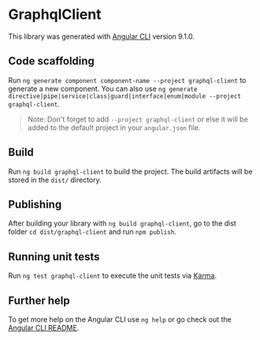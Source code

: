 # GraphqlClient

This library was generated with [Angular CLI](https://github.com/angular/angular-cli) version 9.1.0.

## Code scaffolding

Run `ng generate component component-name --project graphql-client` to generate a new component. You can also use `ng generate directive|pipe|service|class|guard|interface|enum|module --project graphql-client`.

> Note: Don't forget to add `--project graphql-client` or else it will be added to the default project in your `angular.json` file.

## Build

Run `ng build graphql-client` to build the project. The build artifacts will be stored in the `dist/` directory.

## Publishing

After building your library with `ng build graphql-client`, go to the dist folder `cd dist/graphql-client` and run `npm publish`.

## Running unit tests

Run `ng test graphql-client` to execute the unit tests via [Karma](https://karma-runner.github.io).

## Further help

To get more help on the Angular CLI use `ng help` or go check out the [Angular CLI README](https://github.com/angular/angular-cli/blob/master/README.md).
